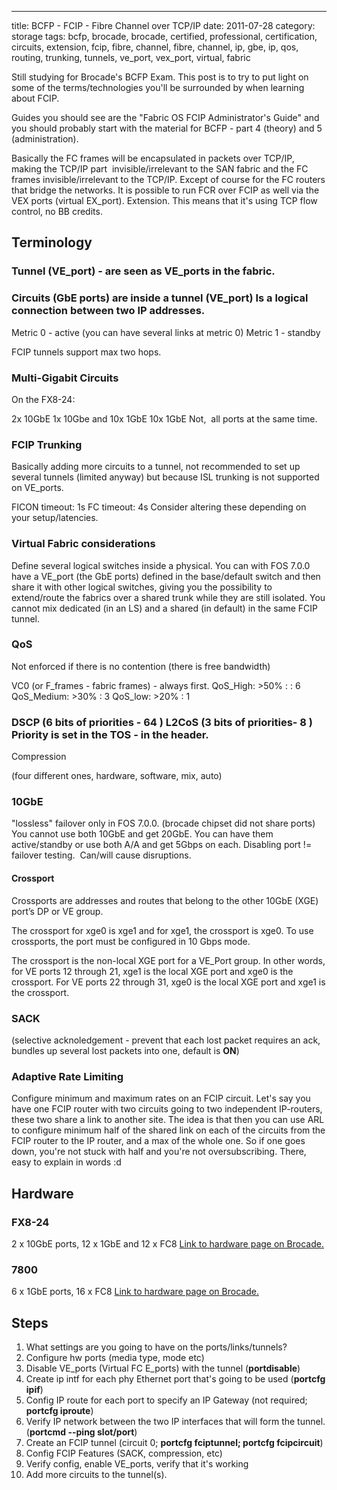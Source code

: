 ---
title: BCFP - FCIP - Fibre Channel over TCP/IP
date: 2011-07-28
category: storage
tags: bcfp, brocade, brocade, certified, professional, certification, circuits, extension, fcip, fibre, channel, fibre, channel, ip, gbe, ip, qos, routing, trunking, tunnels, ve_port, vex_port, virtual, fabric

Still studying for Brocade's BCFP Exam. This post is to try to put light on some of the terms/technologies you'll be surrounded by when learning about FCIP.

Guides you should see are the "Fabric OS FCIP Administrator's Guide" and you should probably start with the material for BCFP - part 4 (theory) and 5 (administration).

Basically the FC frames will be encapsulated in packets over TCP/IP, making the TCP/IP part  invisible/irrelevant to the SAN fabric and the FC frames invisible/irrelevant to the TCP/IP. Except of course for the FC routers that bridge the networks. It is possible to run FCR over FCIP as well via the VEX ports (virtual EX\_port). Extension. This means that it's using TCP flow control, no BB credits.

## Terminology

### Tunnel (VE\_port) - are seen as VE\_ports in the fabric.

### Circuits (GbE ports) are inside a tunnel (VE\_port) Is a logical connection between two IP addresses.

Metric 0 - active (you can have several links at metric 0) Metric 1 - standby

FCIP tunnels support max two hops.

### Multi-Gigabit Circuits

On the FX8-24:

2x 10GbE 1x 10Gbe and 10x 1GbE 10x 1GbE Not,  all ports at the same time.

### FCIP Trunking

Basically adding more circuits to a tunnel, not recommended to set up several tunnels (limited anyway) but because ISL trunking is not supported on VE\_ports.

FICON timeout: 1s FC timeout: 4s Consider altering these depending on your setup/latencies.

### Virtual Fabric considerations

Define several logical switches inside a physical. You can with FOS 7.0.0 have a VE\_port (the GbE ports) defined in the base/default switch and then share it with other logical switches, giving you the possibility to extend/route the fabrics over a shared trunk while they are still isolated. You cannot mix dedicated (in an LS) and a shared (in default) in the same FCIP tunnel.

### QoS

Not enforced if there is no contention (there is free bandwidth)

VC0 (or F\_frames - fabric frames) - always first. QoS\_High: >50% : : 6 QoS\_Medium: >30% : 3 QoS\_low: >20% : 1

### DSCP (6 bits of priorities - 64 ) L2CoS (3 bits of priorities- 8 ) Priority is set in the TOS - in the header.

Compression

(four different ones, hardware, software, mix, auto)

### 10GbE

"lossless" failover only in FOS 7.0.0. (brocade chipset did not share ports) You cannot use both 10GbE and get 20GbE. You can have them active/standby or use both A/A and get 5Gbps on each. Disabling port != failover testing.  Can/will cause disruptions.

#### Crossport

Crossports are addresses and routes that belong to the other 10GbE (XGE) port’s DP or VE group.

The crossport for xge0 is xge1 and for xge1, the crossport is xge0. To use crossports, the port must be configured in 10 Gbps mode.

The crossport is the non-local XGE port for a VE\_Port group. In other words, for
VE ports 12 through 21, xge1 is the local XGE port and xge0 is the crossport. For VE ports 22
through 31, xge0 is the local XGE port and xge1 is the crossport.

### SACK

(selective acknoledgement - prevent that each lost packet requires an ack, bundles up several lost packets into one, default is **ON**)

### Adaptive Rate Limiting

Configure minimum and maximum rates on an FCIP circuit. Let's say you have one FCIP router with two circuits going to two independent IP-routers, these two share a link to another site. The idea is that then you can use ARL to configure minimum half of the shared link on each of the circuits from the FCIP router to the IP router, and a max of the whole one. So if one goes down, you're not stuck with half and you're not oversubscribing. There, easy to explain in words :d

## Hardware

### FX8-24

2 x 10GbE ports, 12 x 1GbE and 12 x FC8 [Link to hardware page on Brocade.](http://www.brocade.com/products/all/san-backbone-director-blades/product-details/FX8-24-extension-blade/specifications.page "on brocade.com")

### 7800

6 x 1GbE ports, 16 x FC8 [Link to hardware page on Brocade.](http://www.brocade.com/products/all/switches/product-details/7800-extension-switch/specifications.page "on brocade.com")

## Steps

1. What settings are you going to have on the ports/links/tunnels?
2. Configure hw ports (media type, mode etc)
3. Disable VE\_ports (Virtual FC E\_ports) with the tunnel (**portdisable**)
4. Create ip intf for each phy Ethernet port that's going to be used (**portcfg ipif**)
5. Config IP route for each port to specify an IP Gateway (not required; **portcfg iproute**)
6. Verify IP network between the two IP interfaces that will form the tunnel. (**portcmd --ping slot/port**)
7. Create an FCIP tunnel (circuit 0; **portcfg fciptunnel; portcfg fcipcircuit**)
8. Config FCIP Features (SACK, compression, etc)
9. Verify config, enable VE\_ports, verify that it's working
10. Add more circuits to the tunnel(s).

